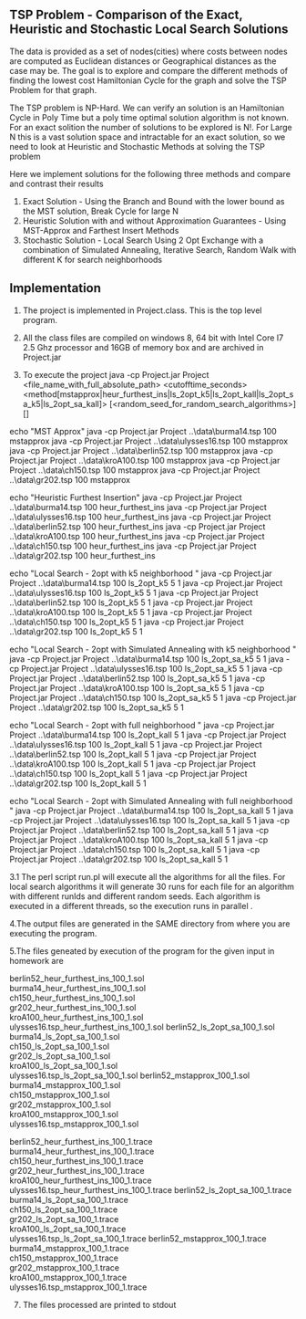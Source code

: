 TSP Problem - Comparison of the Exact, Heuristic and Stochastic Local Search Solutions
---------------------------------------------------------------------------------------
The data is provided as a set of nodes(cities) where costs between nodes are computed as Euclidean distances or Geographical distances as the case may be. The goal is to explore and compare the different methods of finding the lowest cost Hamiltonian Cycle for the graph and solve the TSP Problem for that graph.

The TSP problem is NP-Hard. We can verify an solution is an Hamiltonian Cycle in Poly Time but a poly time optimal solution algorithm is not known. For an exact solition the number of solutions to be explored is N!. For Large N this is a vast solution space and intractable for an exact solution, so we need to look at Heuristic and Stochastic Methods at solving the TSP problem

Here we implement solutions for the following three methods and compare and contrast their results

1.  Exact Solution - Using the Branch and Bound with the lower bound as the MST solution, Break Cycle for large N
2.  Heuristic Solution with and without Approximation Guarantees - Using MST-Approx and Farthest Insert Methods
3.  Stochastic Solution - Local Search Using 2 Opt Exchange with a combination of Simulated Annealing, Iterative Search, Random Walk with different K for search neighborhoods


Implementation
--------------
1. The project is implemented in Project.class. This is the top level program. 

2. All the class files are compiled on windows 8, 64 bit with Intel Core I7 2.5 Ghz 
processor and 16GB of memory box and are archived in Project.jar

3. To execute the project
java -cp <classpath if extracted the class files from jar or the path 
      to the jar file>Project.jar Project
<file_name_with_full_absolute_path> <cutofftime_seconds> <method[mstapprox|heur_furthest_ins|ls_2opt_k5|ls_2opt_kall|ls_2opt_sa_k5|ls_2opt_sa_kall]> [<random_seed_for_random_search_algorithms>] [<runId-for local search algorithms>]

echo "MST Approx"
java -cp Project.jar Project ..\\data\\burma14.tsp 100 mstapprox
java -cp Project.jar Project ..\\data\\ulysses16.tsp 100 mstapprox
java -cp Project.jar Project ..\\data\\berlin52.tsp 100 mstapprox
java -cp Project.jar Project ..\\data\\kroA100.tsp 100 mstapprox
java -cp Project.jar Project ..\\data\\ch150.tsp 100 mstapprox
java -cp Project.jar Project ..\\data\\gr202.tsp 100 mstapprox

echo "Heuristic Furthest Insertion"
java -cp Project.jar Project ..\\data\\burma14.tsp 100 heur_furthest_ins
java -cp Project.jar Project ..\\data\\ulysses16.tsp 100 heur_furthest_ins
java -cp Project.jar Project ..\\data\\berlin52.tsp 100 heur_furthest_ins
java -cp Project.jar Project ..\\data\\kroA100.tsp 100 heur_furthest_ins
java -cp Project.jar Project ..\\data\\ch150.tsp 100 heur_furthest_ins
java -cp Project.jar Project ..\\data\\gr202.tsp 100 heur_furthest_ins

echo "Local Search - 2opt  with k5 neighborhood "
java -cp Project.jar Project ..\\data\\burma14.tsp 100 ls_2opt_k5 5 1
java -cp Project.jar Project ..\\data\\ulysses16.tsp 100 ls_2opt_k5 5 1
java -cp Project.jar Project ..\\data\\berlin52.tsp 100 ls_2opt_k5 5 1
java -cp Project.jar Project ..\\data\\kroA100.tsp 100 ls_2opt_k5 5 1
java -cp Project.jar Project ..\\data\\ch150.tsp 100 ls_2opt_k5 5 1
java -cp Project.jar Project ..\\data\\gr202.tsp 100 ls_2opt_k5 5 1

echo "Local Search - 2opt with Simulated Annealing with k5 neighborhood "
java -cp Project.jar Project ..\\data\\burma14.tsp 100 ls_2opt_sa_k5 5 1
java -cp Project.jar Project ..\\data\\ulysses16.tsp 100 ls_2opt_sa_k5 5 1
java -cp Project.jar Project ..\\data\\berlin52.tsp 100 ls_2opt_sa_k5 5 1
java -cp Project.jar Project ..\\data\\kroA100.tsp 100 ls_2opt_sa_k5 5 1
java -cp Project.jar Project ..\\data\\ch150.tsp 100 ls_2opt_sa_k5 5 1
java -cp Project.jar Project ..\\data\\gr202.tsp 100 ls_2opt_sa_k5 5 1

echo "Local Search - 2opt  with full neighborhood "
java -cp Project.jar Project ..\\data\\burma14.tsp 100 ls_2opt_kall 5 1
java -cp Project.jar Project ..\\data\\ulysses16.tsp 100 ls_2opt_kall 5 1
java -cp Project.jar Project ..\\data\\berlin52.tsp 100 ls_2opt_kall 5 1
java -cp Project.jar Project ..\\data\\kroA100.tsp 100 ls_2opt_kall 5 1
java -cp Project.jar Project ..\\data\\ch150.tsp 100 ls_2opt_kall 5 1
java -cp Project.jar Project ..\\data\\gr202.tsp 100 ls_2opt_kall 5 1

echo "Local Search - 2opt with Simulated Annealing with full neighborhood "
java -cp Project.jar Project ..\\data\\burma14.tsp 100 ls_2opt_sa_kall 5 1
java -cp Project.jar Project ..\\data\\ulysses16.tsp 100 ls_2opt_sa_kall 5 1
java -cp Project.jar Project ..\\data\\berlin52.tsp 100 ls_2opt_sa_kall 5 1
java -cp Project.jar Project ..\\data\\kroA100.tsp 100 ls_2opt_sa_kall 5 1
java -cp Project.jar Project ..\\data\\ch150.tsp 100 ls_2opt_sa_kall 5 1
java -cp Project.jar Project ..\\data\\gr202.tsp 100 ls_2opt_sa_kall 5 1


3.1  The perl script run.pl will execute all the algorithms for all the files.
For local search algorithms it will generate 30 runs for each file for an
algorithm with different runIds and different random seeds. Each algorithm is executed in
a different threads, so the execution runs in parallel .

4.The output files are generated in the SAME directory from where you are
executing the program.

5.The files geneated by execution of the program for the given input in homework 
are

berlin52_heur_furthest_ins_100_1.sol  
burma14_heur_furthest_ins_100_1.sol  
ch150_heur_furthest_ins_100_1.sol  
gr202_heur_furthest_ins_100_1.sol  
kroA100_heur_furthest_ins_100_1.sol  
ulysses16.tsp_heur_furthest_ins_100_1.sol
berlin52_ls_2opt_sa_100_1.sol         
burma14_ls_2opt_sa_100_1.sol         
ch150_ls_2opt_sa_100_1.sol         
gr202_ls_2opt_sa_100_1.sol         
kroA100_ls_2opt_sa_100_1.sol         
ulysses16.tsp_ls_2opt_sa_100_1.sol
berlin52_mstapprox_100_1.sol          
burma14_mstapprox_100_1.sol          
ch150_mstapprox_100_1.sol          
gr202_mstapprox_100_1.sol          
kroA100_mstapprox_100_1.sol          
ulysses16.tsp_mstapprox_100_1.sol

berlin52_heur_furthest_ins_100_1.trace  
burma14_heur_furthest_ins_100_1.trace  
ch150_heur_furthest_ins_100_1.trace  
gr202_heur_furthest_ins_100_1.trace  
kroA100_heur_furthest_ins_100_1.trace  
ulysses16.tsp_heur_furthest_ins_100_1.trace
berlin52_ls_2opt_sa_100_1.trace         
burma14_ls_2opt_sa_100_1.trace         
ch150_ls_2opt_sa_100_1.trace         
gr202_ls_2opt_sa_100_1.trace         
kroA100_ls_2opt_sa_100_1.trace         
ulysses16.tsp_ls_2opt_sa_100_1.trace
berlin52_mstapprox_100_1.trace          
burma14_mstapprox_100_1.trace          
ch150_mstapprox_100_1.trace          
gr202_mstapprox_100_1.trace          
kroA100_mstapprox_100_1.trace          
ulysses16.tsp_mstapprox_100_1.trace

7. The files processed are printed to stdout
